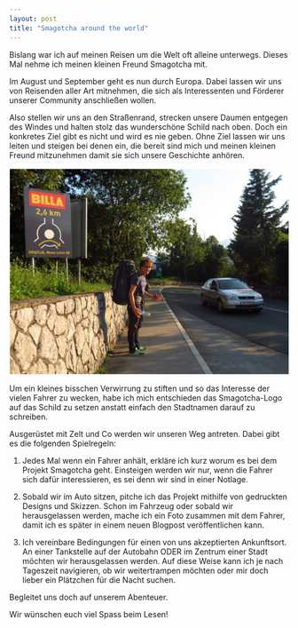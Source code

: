 ```yaml
---
layout: post
title: "Smagotcha around the world"
---
```


Bislang war ich auf meinen Reisen um die Welt oft alleine unterwegs. Dieses Mal nehme ich meinen kleinen Freund Smagotcha mit.

Im August und September geht es nun durch Europa. Dabei lassen wir uns von Reisenden aller Art mitnehmen, die sich als Interessenten und Förderer unserer Community anschließen wollen.

Also stellen wir uns an den Straßenrand, strecken unsere Daumen entgegen des Windes und halten stolz das wunderschöne Schild nach oben. Doch ein konkretes Ziel gibt es nicht und wird es nie geben. Ohne Ziel lassen wir uns leiten und steigen bei denen ein, die bereit sind mich und meinen kleinen Freund mitzunehmen damit sie sich unsere Geschichte anhören.

![Testbild](/blog_images/BlogTest.png)

Um ein kleines bisschen Verwirrung zu stiften und so das Interesse der vielen Fahrer zu wecken, habe ich mich entschieden das Smagotcha-Logo auf das Schild zu setzen anstatt einfach den Stadtnamen darauf zu schreiben.

Ausgerüstet mit Zelt und Co werden wir unseren Weg antreten. Dabei gibt es die folgenden Spielregeln:

1) Jedes Mal wenn ein Fahrer anhält, erkläre ich kurz worum es bei dem Projekt Smagotcha geht. Einsteigen werden wir nur, wenn die Fahrer sich dafür interessieren, es sei denn wir sind in einer Notlage.

2) Sobald wir im Auto sitzen, pitche ich das Projekt mithilfe von gedruckten Designs und Skizzen. Schon im Fahrzeug oder sobald wir herausgelassen werden, mache ich ein Foto zusammen mit dem Fahrer, damit ich es später in einem neuen Blogpost veröffentlichen kann.

3) Ich vereinbare Bedingungen für einen von uns akzeptierten Ankunftsort. An einer Tankstelle auf der Autobahn ODER im Zentrum einer Stadt möchten wir herausgelassen werden. Auf diese Weise kann ich je nach Tageszeit navigieren, ob wir weitertrampen möchten oder mir doch lieber ein Plätzchen für die Nacht suchen.

Begleitet uns doch auf unserem Abenteuer.

Wir wünschen euch viel Spass beim Lesen!
